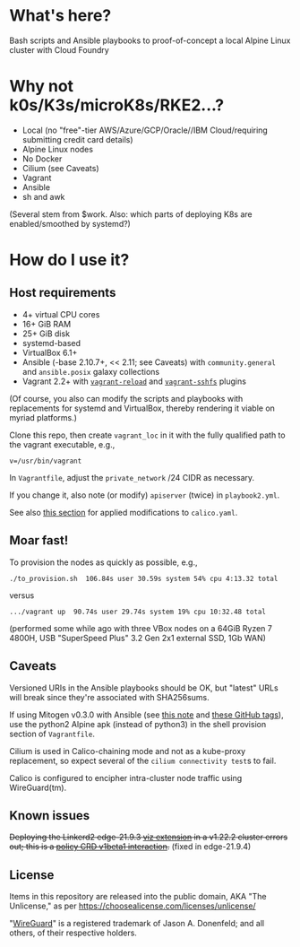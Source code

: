 # What's here?

Bash scripts and Ansible playbooks to proof-of-concept a local Alpine Linux cluster with Cloud Foundry

# Why not k0s/K3s/microK8s/RKE2...?

- Local (no "free"-tier AWS/Azure/GCP/Oracle//IBM Cloud/requiring submitting credit card details)
- Alpine Linux nodes
- No Docker
- Cilium (see Caveats)
- Vagrant
- Ansible
- sh and awk

(Several stem from $work. Also: which parts of deploying K8s are enabled/smoothed by systemd?)

# How do I use it?

## Host requirements

- 4+ virtual CPU cores
- 16+ GiB RAM
- 25+ GiB disk
- systemd-based
- VirtualBox 6.1+
- Ansible (-base 2.10.7+, << 2.11; see Caveats) with ``community.general`` and ``ansible.posix`` galaxy collections
- Vagrant 2.2+ with [``vagrant-reload``](https://github.com/aidanns/vagrant-reload) and [``vagrant-sshfs``](https://github.com/dustymabe/vagrant-sshfs) plugins

(Of course, you also can modify the scripts and playbooks with replacements for systemd and VirtualBox, thereby rendering it viable on myriad platforms.)

Clone this repo, then create ``vagrant_loc`` in it with the fully qualified path to the vagrant executable, e.g.,

```
v=/usr/bin/vagrant
```

In ``Vagrantfile``, adjust the ``private_network`` /24 CIDR as necessary.

If you change it, also note (or modify) ``apiserver`` (twice) in ``playbook2.yml``.

See also [this section](https://docs.projectcalico.org/getting-started/kubernetes/installation/config-options#switching-from-ip-in-ip-to-vxlan) for applied modifications to ``calico.yaml``.


## Moar fast!

To provision the nodes as quickly as possible, e.g.,

```
./to_provision.sh  106.84s user 30.59s system 54% cpu 4:13.32 total
```

versus


```
.../vagrant up  90.74s user 29.74s system 19% cpu 10:32.48 total
```

(performed some while ago with three VBox nodes on a 64GiB Ryzen 7 4800H, USB "SuperSpeed Plus" 3.2 Gen 2x1 external SSD, 1Gb WAN)

## Caveats

Versioned URIs in the Ansible playbooks should be OK, but "latest" URLs will break since they're associated with SHA256sums.

If using Mitogen v0.3.0 with Ansible (see [this note](https://mitogen.networkgenomics.com/ansible_detailed.html) and [these GitHub tags](https://github.com/mitogen-hq/mitogen/tags)), use the python2 Alpine apk (instead of python3) in the shell provision section of ``Vagrantfile``.

Cilium is used in Calico-chaining mode and not as a kube-proxy replacement, so expect several of the ``cilium connectivity test``s to fail.

Calico is configured to encipher intra-cluster node traffic using WireGuard(tm).

## Known issues

~~Deploying the Linkerd2 edge-21.9.3 [viz extension](https://linkerd.io/2/getting-started/) in a v1.22.2 cluster errors out; this is a [policy CRD v1beta1 interaction](https://github.com/linkerd/linkerd2/issues/6827).~~ (fixed in edge-21.9.4)

## License

Items in this repository are released into the public domain, AKA "The Unlicense," as per https://choosealicense.com/licenses/unlicense/

"[WireGuard](https://www.wireguard.com/)" is a registered trademark of Jason A. Donenfeld; and all others, of their respective holders.
